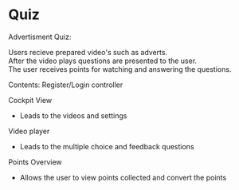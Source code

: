 Quiz
====

Advertisment Quiz:

Users recieve prepared video's such as adverts.  
After the video plays questions are presented to the user.  
The user receives points for watching and answering the questions.


Contents:
Register/Login controller

Cockpit View
  - Leads to the videos and settings
  
Video player
  - Leads to the multiple choice and feedback questions
  
Points Overview
  -  Allows the user to view points collected and convert the points




